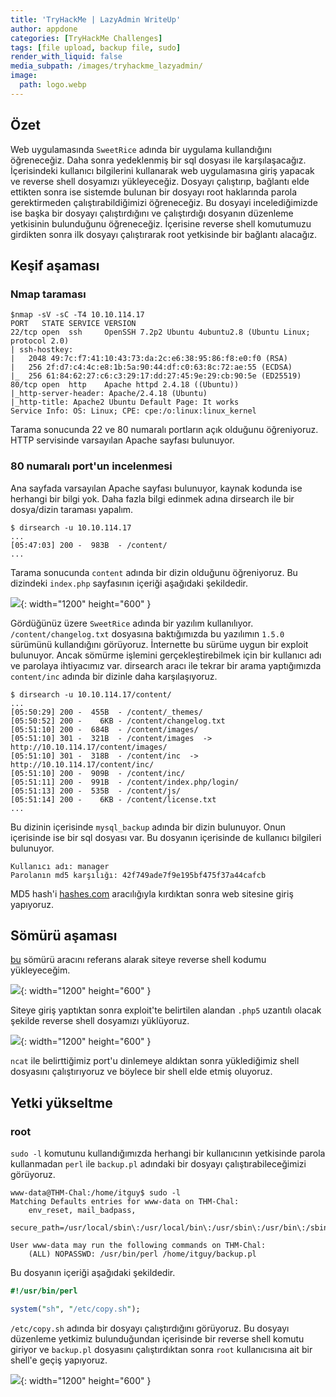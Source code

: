 ```yaml
---
title: 'TryHackMe | LazyAdmin WriteUp'
author: appdone
categories: [TryHackMe Challenges]
tags: [file upload, backup file, sudo]
render_with_liquid: false
media_subpath: /images/tryhackme_lazyadmin/
image:
  path: logo.webp
---
```


## Özet

Web uygulamasında `SweetRice` adında bir uygulama kullandığını öğreneceğiz. Daha sonra yedeklenmiş bir sql dosyası ile karşılaşacağız. İçerisindeki kullanıcı bilgilerini kullanarak web uygulamasına giriş yapacak ve reverse shell dosyamızı yükleyeceğiz. Dosyayı çalıştırıp, bağlantı elde ettikten sonra ise sistemde bulunan bir dosyayı root haklarında parola gerektirmeden çalıştırabildiğimizi öğreneceğiz. Bu dosyayi incelediğimizde ise başka bir dosyayı çalıştırdığını ve çalıştırdığı dosyanın düzenleme yetkisinin bulunduğunu öğreneceğiz. İçerisine reverse shell komutumuzu girdikten sonra ilk dosyayı çalıştırarak root yetkisinde bir bağlantı alacağız.

## Keşif aşaması

### Nmap taraması

```console
$nmap -sV -sC -T4 10.10.114.17
PORT   STATE SERVICE VERSION
22/tcp open  ssh     OpenSSH 7.2p2 Ubuntu 4ubuntu2.8 (Ubuntu Linux; protocol 2.0)
| ssh-hostkey: 
|   2048 49:7c:f7:41:10:43:73:da:2c:e6:38:95:86:f8:e0:f0 (RSA)
|   256 2f:d7:c4:4c:e8:1b:5a:90:44:df:c0:63:8c:72:ae:55 (ECDSA)
|_  256 61:84:62:27:c6:c3:29:17:dd:27:45:9e:29:cb:90:5e (ED25519)
80/tcp open  http    Apache httpd 2.4.18 ((Ubuntu))
|_http-server-header: Apache/2.4.18 (Ubuntu)
|_http-title: Apache2 Ubuntu Default Page: It works
Service Info: OS: Linux; CPE: cpe:/o:linux:linux_kernel
```

Tarama sonucunda 22 ve 80 numaralı portların açık olduğunu öğreniyoruz. HTTP servisinde varsayılan Apache sayfası bulunuyor.

### 80 numaralı port'un incelenmesi

Ana sayfada varsayılan Apache sayfası bulunuyor, kaynak kodunda ise herhangi bir bilgi yok. Daha fazla bilgi edinmek adına dirsearch ile bir dosya/dizin taraması yapalım.

```console
$ dirsearch -u 10.10.114.17
...
[05:47:03] 200 -  983B  - /content/
...
```

Tarama sonucunda `content` adında bir dizin olduğunu öğreniyoruz. Bu dizindeki `index.php` sayfasının içeriği aşağıdaki şekildedir.

![](1.webp){: width="1200" height="600" }

Gördüğünüz üzere `SweetRice` adında bir yazılım kullanılıyor. `/content/changelog.txt` dosyasına baktığımızda bu yazılımın `1.5.0` sürümünü kullandığını görüyoruz. İnternette bu sürüme uygun bir exploit bulunuyor. Ancak sömürme işlemini gerçekleştirebilmek için bir kullanıcı adı ve parolaya ihtiyacımız var. dirsearch aracı ile tekrar bir arama yaptığımızda `content/inc` adında bir dizinle daha karşılaşıyoruz.

```console
$ dirsearch -u 10.10.114.17/content/
...
[05:50:29] 200 -  455B  - /content/_themes/
[05:50:52] 200 -    6KB - /content/changelog.txt
[05:51:10] 200 -  684B  - /content/images/
[05:51:10] 301 -  321B  - /content/images  ->  http://10.10.114.17/content/images/
[05:51:10] 301 -  318B  - /content/inc  ->  http://10.10.114.17/content/inc/
[05:51:10] 200 -  909B  - /content/inc/
[05:51:11] 200 -  991B  - /content/index.php/login/
[05:51:13] 200 -  535B  - /content/js/
[05:51:14] 200 -    6KB - /content/license.txt
...
```

Bu dizinin içerisinde `mysql_backup` adında bir dizin bulunuyor. Onun içerisinde ise bir sql dosyası var. Bu dosyanın içerisinde de kullanıcı bilgileri bulunuyor.

```
Kullanıcı adı: manager
Parolanın md5 karşılığı: 42f749ade7f9e195bf475f37a44cafcb
```

MD5 hash'i [hashes.com](https://hashes.com/) aracılığıyla kırdıktan sonra web sitesine giriş yapıyoruz.

## Sömürü aşaması

[bu](https://www.exploit-db.com/exploits/40716) sömürü aracını referans alarak siteye reverse shell kodumu yükleyeceğim.

![](2.webp){: width="1200" height="600" }

Siteye giriş yaptıktan sonra exploit'te belirtilen alandan `.php5` uzantılı olacak şekilde reverse shell dosyamızı yüklüyoruz.

![](3.webp){: width="1200" height="600" }

`ncat` ile belirttiğimiz port'u dinlemeye aldıktan sonra yüklediğimiz shell dosyasını çalıştırıyoruz ve böylece bir shell elde etmiş oluyoruz.

## Yetki yükseltme

### root

`sudo -l` komutunu kullandığımızda herhangi bir kullanıcının yetkisinde parola kullanmadan `perl` ile `backup.pl` adındaki bir dosyayı çalıştırabileceğimizi görüyoruz.

```console
www-data@THM-Chal:/home/itguy$ sudo -l
Matching Defaults entries for www-data on THM-Chal:
    env_reset, mail_badpass,
    secure_path=/usr/local/sbin\:/usr/local/bin\:/usr/sbin\:/usr/bin\:/sbin\:/bin\:/snap/bin

User www-data may run the following commands on THM-Chal:
    (ALL) NOPASSWD: /usr/bin/perl /home/itguy/backup.pl
```

Bu dosyanın içeriği aşağıdaki şekildedir.

```perl
#!/usr/bin/perl

system("sh", "/etc/copy.sh");
```

`/etc/copy.sh` adında bir dosyayı çalıştırdığını görüyoruz. Bu dosyayı düzenleme yetkimiz bulunduğundan içerisinde bir reverse shell komutu giriyor ve `backup.pl` dosyasını çalıştırdıktan sonra `root` kullanıcısına ait bir shell'e geçiş yapıyoruz.

![](4.webp){: width="1200" height="600" }
